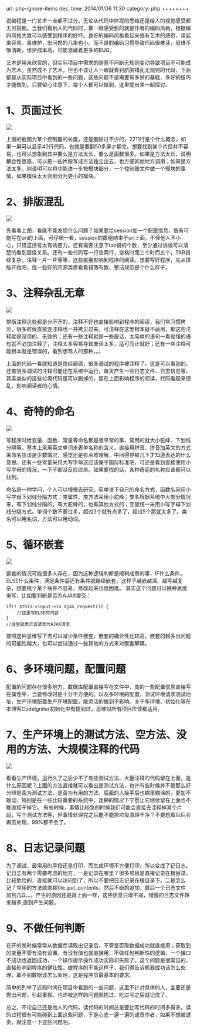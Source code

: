 url: php-ignore-items
des: 
time: 2014/01/06 11:30
category: php
++++++++

说编程是一门艺术一点都不过分，无论从代码中体现的思维还是给人的视觉感受都无可挑剔。当我们看别人的代码时，第一眼感受到的就是作者的编码风格，根据编码风格大致可以感受到程序的好坏。良好的编码风格看起来很有艺术的感觉，读起来容易，易维护，出问题的几率也小。而不良的编码习惯导致代码很难读，思维不够清晰，维护成本高，可能潜藏着更多的BUG。

艺术是用来欣赏的，但实际项目中需求的随意不间断无规则变动导致项目不可能成为艺术。虽然成不了艺术，但也不该让人一眼就看到肮脏错乱无规则的代码，下面都是从实际项目中看到的一些问题，这些问题不是需要有多好的基础、多好的技巧才能做到，只要留心注意下，每个人都可以做到，这里提出来一起探讨。

# 1、页面过长

![](/uploads/ignore-php-items-1.png)

上面的截图为某个控制器的长度，还是删除过不少的，2211行是个什么概念，如果一屏可以显示40行代码，也就是要翻50多屏才翻完。想要找到某个片段并不容易，也可以想象到其中要么是方法太长，要么是函数很多。如果是方法太长，说明耦合性很高，可以把一些片段写成方法独立出去，也方便其他地方调用；如果是方法太多，则说明可以将功能进一步按模块细分，一个控制器文件做一个模块的事情，如果模块太大则细分为更小的模块。

# 2、排版混乱

![](/uploads/ignore-php-items-2.png)

先看看上图，看能不能发现什么问题？如果要给session加一个配置信息，很有可能写在uri的上面，可仔细一看，session的数组结束于uri上面。不怪他人不小心，只怪这括号太有诱惑力。还有需要注意下tab键的个数，至少通过排版可以清楚的看到层级关系。还有一些代码写一行空两行，空格时而三个时而五个，TAB错综复杂，注释一片一片等等，这些直接影响到程序的阅读。想要写好程序，先从排版开始吧，找一些好的开源类库看看错落有致、整洁规范是个什么样子。

# 3、注释杂乱无章

![](/uploads/ignore-php-items-3.png)

排版注释这些都是分不开的，注释不好也直接影响到程序的阅读，我们常习惯拷贝，很多时候直接连注释也一并拷贝过来，可注释在这里根本就不适用，那这些注释就是没用的、无效的；还有一些注释就是一些废话，太简单的语句一看就懂的语句就不必加注释了，注释太多容易导致废话太多，适可而止就好；还有一些注释可能根本就是错误的，看到想骂人的那种。。。

上面的代码一看就知道是饱经磨砺，很多调试的程序被注释了，这是可以看到的。还有很多调试的注释可能还在系统中运行，每天产生一些日志文件、日志信息等。其实类似的这些垃圾代码是可以删掉的，留在上面影响程序的阅读，代码看起来很乱，影响阅读者的心情。 

# 4、奇特的命名

![](/uploads/ignore-php-items-4.png)

写程序时给变量、函数、常量等命名那是很平常的事，常用的就大小驼峰、下划线分隔等，基本上采用英文单词来表单名称的含义，直接用拼音、拼音加英文的方式来命名应该是少数情况，感觉还是有点难理解，中间得停顿几下才知道表达的什么意思。还有一些常量采用大写字母这应该属于国际标准吧，可还是看到直接使用小写字母的情况，一下子都没反应过来。如果要找的话，各种奇葩的名称应该都可以找到。

命名是一种学问，个人可以慢慢去研究。简单说下自己的命名方式，函数名采用小写字母下划线分隔方式；类属性、类方法采用小驼峰；类名根据系统中大部分情况来，有下划线分隔的，有大驼峰的，也有其他方式的；变量统一采用小写字母下划线分隔方式。单词个数不要过多，超过3个就有点多了，超过5个那就太多了。类名可以用名词，方法可以用动词。 

# 5、循环嵌套

![](/uploads/ignore-php-items-5.png)

嵌套的情况可能很多人存在，因为这种逻辑判断是顺利成章的事，IF什么条件，ELSE什么条件，满足条件后还有条件就继续嵌套，这样子越嵌越深、越写越复杂，想要找个某个块并不容易，修改起来也很困难。
其实这个问题可以换种思维来写，比如要判断是否为AJAX提交：
```
if(! $this->input->is_ajax_request()) {
    //这里写ELSE的内容
}
//这里就表示该请求为AJAX请求
```
按照这种思维写下去可以减少条件嵌套，嵌套的耦合性比较高，嵌套的越多出问题的可能性越大，也可以尝试通过一些其他的方式来对嵌套解耦。

# 6、多环境问题，配置问题

配置的问题存在很多地方，数据库配置直接写在文件中，类的一些配置信息直接写在属性中，当要修改时是十分不方便的。以及多环境的配置，测试环境请求测试地址，生产环境配置生产环境配置，能灵活的做到不影响。关于多环境、初始化等在本博客CodeIgniter初始化中有提到过，思维对所有项目应该都适用。

# 7、生产环境上的测试方法、空方法、没用的方法、大规模注释的代码

![](/uploads/ignore-php-items-6.png)

看看生产环境，运行久了之后少不了有些测试方法、大量注释的代码留在上面，是什么原因呢？上面的方法直接就可以看出是测试方法，也许有些时候并不是那么好分辨是否为测试方法，是否为有用的方法，后面的人接手后也糊里糊涂的，更加不敢动，特别是在一些比较重要的系统中，迷糊的情况下宁愿让它继续留在上面也不敢直接干掉它。
有些时候，事情比较急的时候我们可能会直接去注释掉某个片段，写个测试方法等，但事情处理完之后能不能把垃圾清理干净？不要想着以后会再去处理，99%都不会了。

# 8、日志记录问题

为了调试，最常用的手段还是打印，而生成环境不方便打印，所以变成了记日志。记日志有两个需要考虑的地方，一是记录在哪里？很多项目是直接记录在根目录，比较危险的，直接就可以访问到了，所以不要把日志记录在根目录下。二是怎么记？常用的方法就直接file_put_contents，然后不断的追加，最后一个日志文件加到几G。。。产生的原因还是跟上面一样，这些信息只增不减，慢慢的日志文件越来越多,直到产生问题。

# 9、不做任何判断

在开的发时候常常从数据库读取出记录后，不管是否取数据成功就直接用；获取到的变量不管有没有设置，有没有值也就直接用，不做任何判断性的逻辑，一个接口不成功也返回成功，一个操作提示操作成功实际却失败了。这个问题是很常见的，直接影响到程序的健壮性。做程序的不能这样子，我们得告诉机器成功该怎么处理，取不到数据该怎么处理，这是程序员最基本的要求。

简单的列举了近段时间在项目中看到的一些问题，这里不针对具体的人，主要还是抛出问题，引起重视。也许被这样的问题困扰过、吃过亏之后就记住了。

总之，不论自己还是他人的代码，读代码的时间总是要比写代码的时间多得多。读的过程很有可能碰到上面这些问题，于是心底一遍一遍的谴责作者，如果不想被谴责，就注意一下这些问题吧。